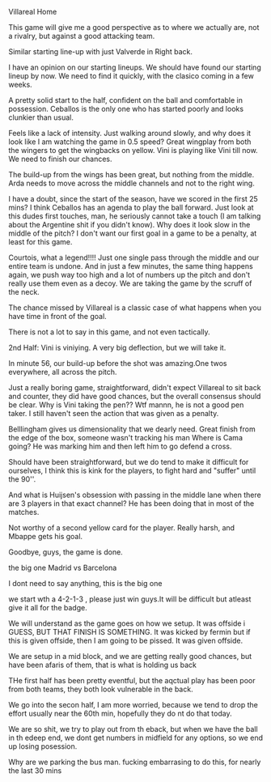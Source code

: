 Villareal Home

This game will give me a good perspective as to where we actually are, not a rivalry, but against a good attacking team.

Similar starting line-up with just Valverde in Right back. 

I have an opinion on our starting lineups. We should have found our starting lineup by now. We need to find it quickly, with the clasico coming in a few weeks.

A pretty solid start to the half, confident on the ball and comfortable in possession. Ceballos is the only one who has started poorly and looks clunkier than usual.

Feels like a lack of intensity. Just walking around slowly, and why does it look like I am watching the game in 0.5 speed?
Great wingplay from both the wingers to get the wingbacks on yellow.
Vini is playing like Vini till now. We need to finish our chances.

The build-up from the wings has been great, but nothing from the middle. Arda needs to move across the middle channels and not to the right wing.

I have a doubt, since the start of the season, have we scored in the first 25 mins? I think Ceballos has an agenda to play the ball forward. Just look at this dudes first touches, man, he seriously cannot take a touch (I am talking about the Argentine shit  if you didn't know). Why does it look slow in the middle of the pitch? I don't want our first goal in a game to be a penalty, at least for this game.

Courtois, what a legend!!!!
Just one single pass through the middle and our entire team is undone. And in just a few minutes, the same thing happens again, we push way too high and a lot of numbers up the pitch and don't really use them even as a decoy. We are taking the game by the scruff of the neck.

The chance missed by Villareal is a classic case of what happens when you have  time in front of the goal.

There is not a lot to say in this game, and not even tactically.

2nd Half:
Vini is viniying. A very big deflection, but we will take it.

In minute 56, our build-up before the shot was amazing.One twos everywhere, all across the pitch.

Just a really boring game, straightforward, didn't expect Villareal to sit back and counter, they did have good chances, but the overall consensus should be clear. Why is Vini taking the pen?? Wtf mannn, he is not a good pen taker. I still haven't seen the action that was given as a penalty.

Belllingham gives us dimensionality that we dearly need.
Great finish from the edge of the box, someone wasn't tracking his man Where is Cama going? He was marking him and then left him to go defend a cross.

Should have been straightforward, but we do tend to make it difficult for ourselves, I think this is kink for the players, to fight hard and "suffer" until the 90''.

And what is Huijsen's obsession with passing in the middle lane when there are 3 players in that exact channel? He has been doing that in most of the matches.

Not worthy of a second yellow card for the player. Really harsh, and Mbappe gets his goal.

Goodbye, guys, the game is done. 

the big one 
Madrid vs Barcelona

I dont need to say anything, this is the big one

we start wth a 4-2-1-3 , please just win guys.It will be difficult but atleast give it all for the badge.

We will understand as the game goes on how we setup.
It was offside i GUESS, BUT THAT FINISH IS SOMETHING. It was kicked by fermin but if this is given offside, then I am going to be pissed. It was given offside.

We are setup in a mid block, and we are getting really good chances, but have been afaris of them, that is what is holding us back 

THe first half has been pretty eventful, but the aqctual play has been poor from both teams, they both look vulnerable in the back.

We go into the secon half, I am more worried, because we tend to drop  the effort usually near the 60th min, hopefully they do nt do that today.

We are so shit, we try to play out from th eback, but when we have the ball in th edeep end, we dont get numbers in midfield for any options, so we end up losing posession.

Why are we parking the bus man.
fucking embarrasing to do this, for nearly the last 30 mins
